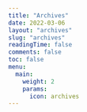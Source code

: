 ```yaml
---
title: "Archives"
date: 2022-03-06
layout: "archives"
slug: "archives"
readingTime: false
comments: false
toc: false
menu:
  main:
    weight: 2
    params:
      icon: archives
---
```

